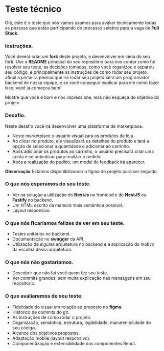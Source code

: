 # Teste técnico

Olá, este é o teste que nós vamos usamos para avaliar tecnicamente todas as pessoas que estão participando do processo seletivo para a vaga de **Full Stack**.

### Instruções.
Você deverá criar um **fork** deste projeto, e desenvolver em cima do seu fork. Use o **README** principal do seu repositório para nos contar como foi resolver seu teste, as decisões tomadas, como você organizou e separou seu código, e principalmente as instruções de como rodar seu projeto, afinal a primeira pessoa que irá rodar seu projeto será um programador backend de nossa equipe, e se você conseguir explicar para ele como fazer isso, você já começou bem!

Mostre que você é bom e nos impressione, mas não esqueça do objetivo do projeto.

### Desafio.
Neste desafio você irá desenvolver uma plataforma de marketplace. 

- Neste marketplace o usuário visualizará os produtos da loja 
- Ao clicar no produto, ele visualizará os detalhes do produto e terá a opção de selecionar a quantidade e adicionar ao carrinho.
- Após adicionar os produtos ao carrinho, o usuário precisará criar uma conta e se autenticar para realizar o pedido.
- Após a realização do pedido, um modal de feedback irá aparecer.

**Observação**
Estamos disponibilizando o figma do projeto para ser seguido. 

### O que nós esperamos do seu teste.
- Ver na solução a utilização do **NextJs** no frontend e do **NestJS** ou **Fastify** no backend.
- Um HTML escrito da maneira mais semântica possível.
- Layout responsivo.

### O que nós ficaríamos felizes de ver em seu teste.
- Testes unitários no backend.
- Documentação no **swagger** da API.
- Utilização de alguma arquitetura no backend e a explicação do motivo da escolha dessa arquitetura.

### O que nós não gostaríamos.
- Descobrir que não foi você quem fez seu teste.
- Ver commits grandes, sem muita explicação nas mensagens em seu repositório.

### O que avaliaremos de seu teste.
- Fidelidade do visual em relação ao proposto no **figma**.
- Histórico de commits do git.
- As instruções de como rodar o projeto.
- Organização, semântica, estrutura, legibilidade, manutenibilidade do seu código.
- Alcance dos objetivos propostos.
- Adaptação mobile (layout responsivo).
- Componentização e extensibilidade dos componentes React.